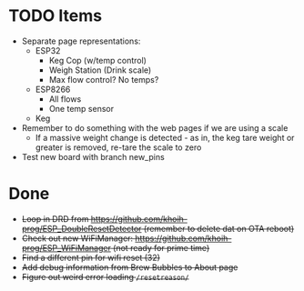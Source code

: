 # TODO Items

- Separate page representations:
    - ESP32
        - Keg Cop (w/temp control)
        - Weigh Station (Drink scale)
        - Max flow control?  No temps?
    - ESP8266
        - All flows
        - One temp sensor
    - Keg
- Remember to do something with the web pages if we are using a scale
    - If a massive weight change is detected - as in, the keg tare weight or greater is removed, re-tare the scale to zero
- Test new board with branch new_pins

# Done

- ~~Loop in DRD from https://github.com/khoih-prog/ESP_DoubleResetDetector (remember to delete dat on OTA reboot)~~
- ~~Check out new WiFiManager: https://github.com/khoih-prog/ESP_WiFiManager (not ready for prime time)~~
- ~~Find a different pin for wifi reset (32)~~
- ~~Add debug information from Brew Bubbles to About page~~
- ~~Figure out weird error loading `/resetreason/`~~
